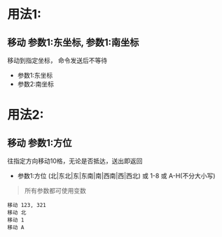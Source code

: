 # 用法1:
## 移动 参数1:东坐标, 参数1:南坐标
移动到指定坐标， 命令发送后不等待

- 参数1:东坐标
- 参数2:南坐标


# 用法2:
## 移动 参数1:方位
往指定方向移动10格，无论是否抵达，送出即返回
- 参数1:方位 (北|东北|东|东南|南|西南|西|西北) 或 1-8 或 A-H(不分大小写)

> 所有参数都可使用变数

```
移动 123, 321
移动 北
移动 1
移动 A

```